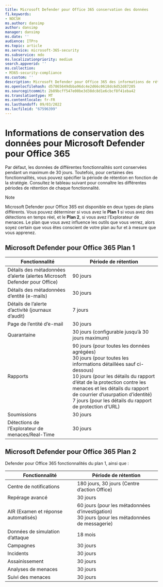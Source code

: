 ```yaml
---
title: Microsoft Defender pour Office 365 conservation des données
f1.keywords:
- NOCSH
ms.author: dansimp
author: dansimp
manager: dansimp
ms.date: ''
audience: ITPro
ms.topic: article
ms.service: microsoft-365-security
ms.subservice: mdo
ms.localizationpriority: medium
search.appverid: ''
ms.collection:
- M365-security-compliance
ms.custom: ''
description: Microsoft Defender pour Office 365 des informations de rétention des donnéesThreat Explorer/ détections de Real-Time
ms.openlocfilehash: d57865649dbba96dc4e2d66c0618dc6d52d87205
ms.sourcegitcommit: 2b89bcff547e00be3d38dc8d1e6cbcf8f41eba42
ms.translationtype: MT
ms.contentlocale: fr-FR
ms.lasthandoff: 09/03/2022
ms.locfileid: "67596399"
---
```

# <a name="data-retention-information-for-microsoft-defender-for-office-365"></a>Informations de conservation des données pour Microsoft Defender pour Office 365

Par défaut, les données de différentes fonctionnalités sont conservées pendant un maximum de 30 jours. Toutefois, pour certaines des fonctionnalités, vous pouvez spécifier la période de rétention en fonction de la stratégie. Consultez le tableau suivant pour connaître les différentes périodes de rétention de chaque fonctionnalité.

> [!NOTE]
> Microsoft Defender pour Office 365 est disponible en deux types de plans différents. Vous pouvez déterminer si vous avez le **Plan 1** si vous avez des détections en temps réel, et le **Plan 2**, si vous avez l’Explorateur de menaces. Le plan que vous avez influence les outils que vous verrez, alors soyez certain que vous êtes conscient de votre plan au fur et à mesure que vous apprenez.

## <a name="defender-for-office-365-plan-1"></a>Microsoft Defender pour Office 365 Plan 1

|Fonctionnalité|Période de rétention|
|---|---|
|Détails des métadonnées d’alerte (alertes Microsoft Defender pour Office) | 90 jours |
|Détails des métadonnées d’entité (e-mails) | 30 jours |
|Détails de l’alerte d’activité (journaux d’audit) | 7 jours |
|Page de l’entité d’e-mail | 30 jours |
|Quarantaine | 30 jours (configurable jusqu’à 30 jours maximum) |
|Rapports | 90 jours (pour toutes les données agrégées) <br>30 jours (pour toutes les informations détaillées sauf ci-dessous) <br> 10 jours (pour les détails du rapport d’état de la protection contre les menaces et les détails du rapport de courrier d’usurpation d’identité) <br> 7 jours (pour les détails du rapport de protection d’URL) <br>
|Soumissions | 30 jours |
|Détections de l’Explorateur de menaces/Real-Time | 30 jours |

## <a name="defender-for-office-365-plan-2"></a>Microsoft Defender pour Office 365 Plan 2

Defender pour Office 365 fonctionnalités du plan 1, ainsi que :

|Fonctionnalité|Période de rétention|
|---|---|
|Centre de notifications | 180 jours, 30 jours (Centre d’action Office)   |
|Repérage avancé | 30 jours |
|AIR (Examen et réponse automatisés) | 60 jours (pour les métadonnées d’investigation)<br> 30 jours (pour les métadonnées de messagerie)  |
|Données de simulation d’attaque | 18 mois |
|Campagnes | 30 jours |
|Incidents | 30 jours|
|Assainissement | 30 jours |
|Analyses de menaces | 30 jours |
|Suivi des menaces | 30 jours |
